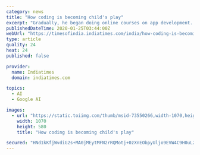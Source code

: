 ```yaml
---
category: news
title: "How coding is becoming child's play"
excerpt: "Gradually, he began doing online courses on app development. “Now I’m trying to learn machine learning using TensorFlow (a free and open-source software library). There are a few sites online ..."
publishedDateTime: 2020-01-25T03:44:00Z
webUrl: "https://timesofindia.indiatimes.com/india/how-coding-is-becoming-childs-play/articleshow/73550266.cms"
type: article
quality: 24
heat: 24
published: false

provider:
  name: Indiatimes
  domain: indiatimes.com

topics:
  - AI
  - Google AI

images:
  - url: "https://static.toiimg.com/thumb/msid-73550266,width-1070,height-580,imgsize-1,resizemode-6,overlay-toi_sw,pt-32,y_pad-40/photo.jpg"
    width: 1070
    height: 580
    title: "How coding is becoming child's play"

secured: "HNd1kKfjWvdiG2s+MA0jMEytMFN2rRQMotj+0zXnEObpyUljo9EVW4C9H0uL2bYWk/mCKLch0F8GWcLxQhWry6yJG/Sn3TwxH+SX1X6jqjyJF30jVHGs3MpqN0UjNAibjMoSmxNqRuD9r59oa2TGSZ12NxPN5ooPdxp8eCQ2MYNLXpXxoPlgLB+UGgcSLNl+rX/7zaRx3EQMfDpeV8CgADQ9JLjfjB2IFydRijWAQX4YbTSePjVgS1l0BMpAbi08Nqrun7t5VkLqXz3gRLpQxEKv+q5Nxb44sNhUg4EHXXHFrx909KZxA6I9ARaOZxpr;ygVIIRctuJ/UlJLvVcqsrA=="
---
```


